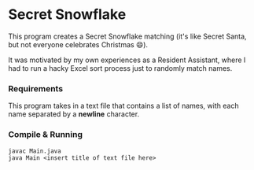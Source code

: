# Secret Snowflake

This program creates a Secret Snowflake matching (it's like Secret Santa, but not everyone celebrates Christmas :smile:).

It was motivated by my own experiences as a Resident Assistant, where I had to run a hacky Excel sort process just to randomly match names.

### Requirements

This program takes in a text file that contains a list of names, with each name separated by a **newline** character.

### Compile & Running

```
javac Main.java
java Main <insert title of text file here>

```

